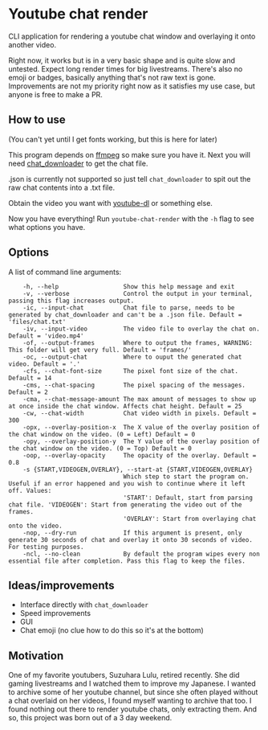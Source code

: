 # Youtube chat render

CLI application for rendering a youtube chat window and overlaying it onto another video.

Right now, it works but is in a very basic shape and is quite slow and untested. Expect long render times for big livestreams. There's also no emoji or badges, basically anything that's not raw text is gone. Improvements are not my priority right now as it satisfies my use case, but anyone is free to make a PR.

## How to use

(You can't yet until I get fonts working, but this is here for later)

This program depends on [ffmpeg](https://ffmpeg.org/) so make sure you have it. Next you will need [chat_downloader](https://github.com/xenova/chat-downloader) to get the chat file.

.json is currently not supported so just tell `chat_downloader` to spit out the raw chat contents into a .txt file.

Obtain the video you want with [youtube-dl](https://github.com/ytdl-org/youtube-dl) or something else.

Now you have everything! Run `youtube-chat-render` with the `-h` flag to see what options you have.

## Options

A list of command line arguments:

```
    -h, --help                  Show this help message and exit
    -v, --verbose               Control the output in your terminal, passing this flag increases output.
    -ic, --input-chat           Chat file to parse, needs to be generated by chat_downloader and can't be a .json file. Default = 'files/chat.txt'
    -iv, --input-video          The video file to overlay the chat on. Default = 'video.mp4'
    -of, --output-frames        Where to output the frames, WARNING: This folder will get very full. Default = 'frames/'
    -oc, --output-chat          Where to ouput the generated chat video. Default = '.'
    -cfs, --chat-font-size      The pixel font size of the chat. Default = 14
    -cms, --chat-spacing        The pixel spacing of the messages. Default = 2
    -cma, --chat-message-amount The max amount of messages to show up at once inside the chat window. Affects chat height. Default = 25
    -cw, --chat-width           Chat video width in pixels. Default = 300
    -opx, --overlay-position-x  The X value of the overlay position of the chat window on the video. (0 = Left) Default = 0
    -opy, --overlay-position-y  The Y value of the overlay position of the chat window on the video. (0 = Top) Default = 0
    -oop, --overlay-opacity     The opacity of the overlay. Default = 0.8
    -s {START,VIDEOGEN,OVERLAY}, --start-at {START,VIDEOGEN,OVERLAY}
                                Which step to start the program on. Useful if an error happened and you wish to continue where it left off. Values:
                                'START': Default, start from parsing chat file. 'VIDEOGEN': Start from generating the video out of the frames.
                                'OVERLAY': Start from overlaying chat onto the video.
    -nop, --dry-run             If this argument is present, only generate 30 seconds of chat and overlay it onto 30 seconds of video. For testing purposes.
    -ncl, --no-clean            By default the program wipes every non essential file after completion. Pass this flag to keep the files.
```

## Ideas/improvements

- Interface directly with `chat_downloader`
- Speed improvements
- GUI
- Chat emoji (no clue how to do this so it's at the bottom)

## Motivation

One of my favorite youtubers, Suzuhara Lulu, retired recently. She did gaming livestreams and I watched them to improve my Japanese. I wanted to archive some of her youtube channel, but since she often played without a chat overlaid on her videos, I found myself wanting to archive that too. I found nothing out there to render youtube chats, only extracting them. And so, this project was born out of a 3 day weekend.